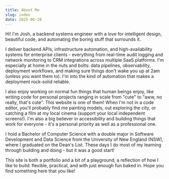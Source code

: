 ```yaml
---
title: About Me
slug: index
date: 2025-06-20
---
```


Hi! I'm Josh, a backend systems engineer with a love for intelligent design, beautiful code, and automating the boring stuff that surrounds it.

I deliver backend APIs, infrastructure automation, and high-availability systems for enterprise clients - everything from real-time audit logging and network monitoring to CRM integrations across multiple SaaS platforms. I'm especially at home in the nuts and bolts: data pipelines, observability, deployment workflows, and making sure things don't wake you up at 2am (unless you want them to). I'm into the kind of automation that makes a deployment rock-solid reliable.

I also enjoy working on normal fun things that human beings enjoy, like writing code for personal projects ranging in scale from "cute" to "aww, no really, that's cute". This website is one of them! When I'm not in a code editor, you'll probably find me painting models, out exploring the city, or catching a film at my local cinema (support your local independent screens!). I'm also a big believer in accessibility and building things that work for everyone - it's a personal priority as well as a professional one.

I hold a Bachelor of Computer Science with a double major in Software Development and Data Science from the University of New England (NSW), where I graduated on the Dean's List. These days I do most of my learning through building and doing - but it was a good start!

This site is both a portfolio and a bit of a playground, a reflection of how I like to build: flexible, practical, and with just enough fun baked in. Hope you find something here that you like!
